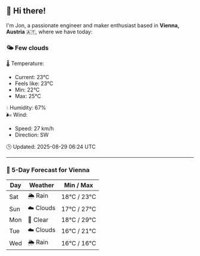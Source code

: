 ## 👋 Hi there!

I'm Jon, a passionate engineer and maker enthusiast based in **Vienna, Austria** 🇦🇹, where we have today:

### 🌤️ Few clouds 

🌡️ Temperature: 
* Current: 23°C
* Feels like: 23°C
* Min: 22°C 
* Max: 25°C  

💧 Humidity: 67%  
🌬️ Wind: 
* Speed: 27 km/h 
* Direction: SW  

🕒 Updated: 2025-08-29 06:24 UTC

---

### 📅 5-Day Forecast for Vienna

| Day | Weather | Min / Max |
|-----|---------|------------|
| Sat | 🌦️ Rain | 18°C / 23°C |
| Sun | ☁️ Clouds | 17°C / 27°C |
| Mon | 🌙 Clear | 18°C / 29°C |
| Tue | ☁️ Clouds | 16°C / 21°C |
| Wed | 🌦️ Rain | 16°C / 16°C |
